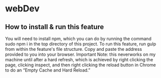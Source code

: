# webDev

<h2> How to install & run this feature </h2> 

You will need to install npm, which you can do by running the command ​sudo npm i​ in the top directory of this project.
To run this feature, run ​gulp​ from within the feature's file structure. Copy and paste the address provided to you into your browser.
Important Note: this ​never ​works on my machine until after a hard refresh, which is achieved by right clicking the page, clicking inspect, and then right clicking the reload button in Chrome to do an “Empty Cache and Hard Reload.”
